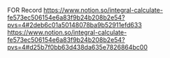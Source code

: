 FOR Record
https://www.notion.so/integral-calculate-fe573ec506154e6a83f9b24b208b2e54?pvs=4#2deb6c01a50148078ba9b52911efd633
https://www.notion.so/integral-calculate-fe573ec506154e6a83f9b24b208b2e54?pvs=4#d25b7f0bb63d438da635e7826864bc00
